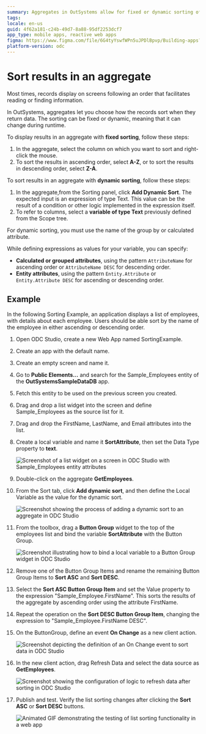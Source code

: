 ```yaml
---
summary: Aggregates in OutSystems allow for fixed or dynamic sorting of records.
tags:
locale: en-us
guid: 4f62a181-c24b-49d7-8a88-95df2253dcf7
app_type: mobile apps, reactive web apps
figma: https://www.figma.com/file/6G4tyYswfWPn5uJPDlBpvp/Building-apps?type=design&node-id=3203%3A8731&t=ZwHw8hXeFhwYsO5V-1
platform-version: odc
---
```

# Sort results in an aggregate

Most times, records display on screens following an order that facilitates reading or finding information.

In OutSystems, aggregates let you choose how the records sort when they return data. The sorting can be fixed or dynamic, meaning that it can change during runtime.

To display results in an aggregate with **fixed sorting**, follow these steps:

1. In the aggregate, select the column on which you want to sort and right-click the mouse.
1. To sort the results in ascending order, select **A-Z**,  or to sort the results in descending order, select **Z-A**.

To sort results in an aggregate with **dynamic sorting**, follow these steps:

1. In the aggregate,from the Sorting panel,  click **Add Dynamic Sort**. The expected input is an expression of type Text. This value can be the result of a condition or other logic implemented in the expression itself.
1. To refer to columns, select a **variable of type Text** previously defined from the Scope tree.

<div class="info" markdown="1">

For dynamic sorting, you must use the name of the group by or calculated attribute.

</div>

While defining expressions as values for your variable, you can specify:

* **Calculated or grouped attributes**, using the pattern `AttributeName` for ascending order or `AttributeName DESC` for descending order.
* **Entity attributes**, using the pattern `Entity.Attribute` or `Entity.Attribute DESC` for ascending or descending order.

## Example

In the following Sorting Example, an application displays a list of employees, with details about each employee. Users should be able sort by the name of the employee in either ascending or descending order.

1. Open ODC Studio, create a new Web App named SortingExample.

1. Create an app with the default name.

1. Create an empty screen and name it.

1. Go to **Public Elements...** and search for the Sample_Employees entity of the **OutSystemsSampleDataDB** app.

1. Fetch this entity to be used on the previous screen you created.

1. Drag and drop a list widget into the screen and define Sample_Employees as the source list for it.

1. Drag and drop the FirstName, LastName, and Email attributes into the list.

1. Create a local variable and name it **SortAttribute**, then set the Data Type property to **text**.

    ![Screenshot of a list widget on a screen in ODC Studio with Sample_Employees entity attributes](images/sort-aggregate-ex-ss.png "List Widget Configuration")

1. Double-click on the aggregate **GetEmployees**.

1. From the Sort tab, click **Add dynamic sort**, and then define the Local Variable as the value for the dynamic sort.

    ![Screenshot showing the process of adding a dynamic sort to an aggregate in ODC Studio](images/sort-aggregate-ex1-ss.png "Adding Dynamic Sort")

1. From the toolbox, drag a **Button Group** widget to the top of the employees list and bind the variable **SortAttribute** with the Button Group.

    ![Screenshot illustrating how to bind a local variable to a Button Group widget in ODC Studio](images/sort-aggregate-ex2-ss.png "Binding Variable to Button Group")

1. Remove one of the Button Group Items and rename the remaining Button Group Items to **Sort ASC** and **Sort DESC**.

1. Select the **Sort ASC Button Group Item** and set the Value property to the expression "Sample_Employee.FirstName". This sorts the results of the aggregate by ascending order using the attribute FirstName.

1. Repeat the operation on the **Sort DESC Button Group Item**, changing the expression to "Sample_Employee.FirstName DESC".

1. On the ButtonGroup, define an event **On Change** as a new client action.

    ![Screenshot depicting the definition of an On Change event to sort data in ODC Studio](images/sort-aggregate-ex3-ss.png "Defining Sort Event")

1. In the new client action, drag Refresh Data and select the data source as **GetEmployees**.

    ![Screenshot showing the configuration of logic to refresh data after sorting in ODC Studio](images/sort-aggregate-ex4-ss.png "Setting Up Data Refresh Logic")

1. Publish and test. Verify the list sorting changes after clicking the **Sort ASC** or **Sort DESC** buttons.  

    ![Animated GIF demonstrating the testing of list sorting functionality in a web app](images/sort-aggregate-ex5-ss.gif "Testing App Sorting Functionality")
